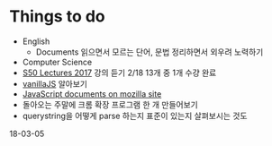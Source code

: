 # Things to do

*  English
   *  Documents 읽으면서 모르는 단어, 문법 정리하면서 외우려 노력하기
*  Computer Science 
  * [S50 Lectures 2017](https://www.youtube.com/watch?v=y62zj9ozPOM&list=PLhQjrBD2T3828ZVcVzEIhsHVgjANGZveu) 강의 듣기 2/18 13개 중 1개 수걍 완료
*  [vanillaJS](http://vanilla-js.com/) 알아보기
  * [JavaScript documents on mozilla site](https://developer.mozilla.org/en-US/docs/Web/JavaScript)
*  돌아오는 주말에 크롬 확장 프로그램 한 개 만들어보기
*  querystring을 어떻게 parse 하는지 표준이 있는지 살펴보시는 것도


18-03-05

